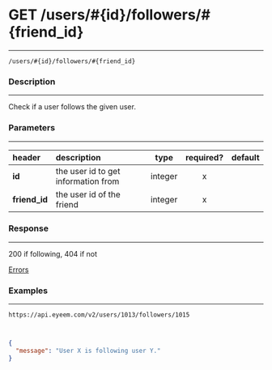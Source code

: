 # GET /users/#{id}/followers/#{friend_id}   
***
`/users/#{id}/followers/#{friend_id}`

### Description
***
Check if a user follows the given user.

### Parameters
***

|header| description| type |required? |default|
|:---------|:--------------|:----------:|:------------:|:------------:|
|**id**|the user id to get information from|integer|x||
|**friend_id**|the user id of the friend|integer|x||


### Response
***

200 if following, 404 if not


[Errors](../../resources/errors.md#files)

### Examples
***

`https://api.eyeem.com/v2/users/1013/followers/1015`


```json


{
  "message": "User X is following user Y."
}

```

